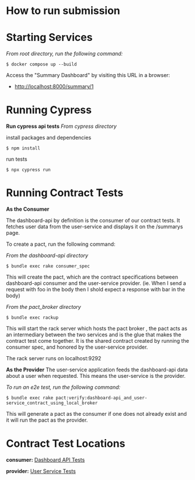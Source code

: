 # How to run submission

# Starting Services

_From root directory, run the following command:_
```
$ docker compose up --build
```

Access the "Summary Dashboard" by visiting this URL in a browser: 
 - [http://localhost:8000/summary/1](http://localhost:8000/summary/1)

   
# Running Cypress

**Run cypress api tests**
_From cypress directory_

install packages and dependencies
```
$ npm install
```
run tests
```
$ npx cypress run
```

# Running Contract Tests

**As the Consumer**

The dashboard-api by definition is the consumer of our contract tests. It fetches user data from the user-service and displays it on the /summarys page.

To create a pact, run the following command:

_From the dashboard-api directory_
```
$ bundle exec rake consumer_spec
```
This will create the pact, which are the contract specifications between dashboard-api consumer and the user-service provider. (ie. When I send a request with foo in the body then I shold expect a response with bar in the body)

_From the pact_broker directory_
```
$ bundle exec rackup
```
This will start the rack server which hosts the pact broker , the pact acts as an intermediary between the two services and is the glue that makes the contract test come together. It is the shared contract created by running the consumer spec, and honored by the user-service provider.

The rack server runs on localhost:9292


**As the Provider**
The user-service application feeds the dashboard-api data about a user when requested. This means the user-service is the provider.

_To run an e2e test, run the following command:_
```
$ bundle exec rake pact:verify:dashboard-api_and_user-service_contract_using_local_broker
```
This will generate a pact as the consumer if one does not already exist and it will run the pact as the provider.



# Contract Test Locations

**consumer:**
[Dashboard API Tests](dashboard-api/lib)


**provider:**
[User Service Tests](user-service/lib)



